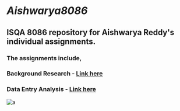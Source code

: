 # **_Aishwarya8086_**
## **ISQA 8086 repository for Aishwarya Reddy's individual assignments.**
### **The assignments include,**
### Background Research - [**Link here**]()
### Data Entry Analysis - [**Link here**]()
![a]( https://www.google.com/search?q=cute+dog+animated+gif&tbm=isch&tbs=rimg:CWTq80Th0r5rIjgfk0zVzTBj0BIaSyxQ18hF_1tBi-pPpEE3L5Hfb7XD7WxqzqOmkLXZvPyAvis9bvwQlwamHlQrOdCoSCR-TTNXNMGPQESvsmP8bFCs_1KhIJEhpLLFDXyEURmYCFfldB_1ooqEgn-0GL6k-kQTRH0JSbTLBcIQioSCcvkd9vtcPtbEev1gf-uwLmtKhIJGrOo6aQtdm8R8VjVZ-t_1FwQqEgk_1IC-Kz1u_1BBERwrn-WqWohSoSCSXBqYeVCs50EXAgMNNshAxi&tbo=u&sa=X&ved=2ahUKEwiQqsGf0ZHdAhVCeKwKHY9WB0sQ9C96BAgBEBs&biw=1440&bih=739&dpr=2#imgrc=PyAvis9bvwRh9M: )

